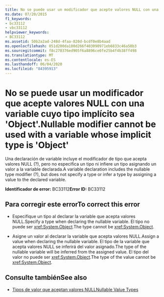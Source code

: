 ```yaml
---
title: No se puede usar un modificador que acepte valores NULL con una variable cuyo tipo implícito sea 'Object'.
ms.date: 07/20/2015
f1_keywords:
- bc33112
- vbc33112
helpviewer_keywords:
- BC33112
ms.assetid: 50b2a2ad-248d-4faa-820d-bcdf0e8b4aad
ms.openlocfilehash: 051d200da180d266f403090971eb6833c46a58b3
ms.sourcegitcommit: f8c270376ed905f6a8896ce0fe25b4f4b38ff498
ms.translationtype: MT
ms.contentlocale: es-ES
ms.lasthandoff: 06/04/2020
ms.locfileid: "84395913"
---
```

# <a name="nullable-modifier-cannot-be-used-with-a-variable-whose-implicit-type-is-object"></a><span data-ttu-id="7ee81-102">No se puede usar un modificador que acepte valores NULL con una variable cuyo tipo implícito sea 'Object'.</span><span class="sxs-lookup"><span data-stu-id="7ee81-102">Nullable modifier cannot be used with a variable whose implicit type is 'Object'</span></span>
<span data-ttu-id="7ee81-103">Una declaración de variable incluye el modificador de tipo que acepta valores NULL (?), pero no especifica un tipo ni infiere un tipo asignando un valor a la variable declarada.</span><span class="sxs-lookup"><span data-stu-id="7ee81-103">A variable declaration includes the nullable type modifier (?), but does not specify a type or infer a type by assigning a value to the declared variable.</span></span>  
  
 <span data-ttu-id="7ee81-104">**Identificador de error:** BC33112</span><span class="sxs-lookup"><span data-stu-id="7ee81-104">**Error ID:** BC33112</span></span>  
  
## <a name="to-correct-this-error"></a><span data-ttu-id="7ee81-105">Para corregir este error</span><span class="sxs-lookup"><span data-stu-id="7ee81-105">To correct this error</span></span>  
  
- <span data-ttu-id="7ee81-106">Especifique un tipo al declarar la variable que acepta valores NULL.</span><span class="sxs-lookup"><span data-stu-id="7ee81-106">Specify a type when declaring the nullable variable.</span></span> <span data-ttu-id="7ee81-107">El tipo no puede ser <xref:System.Object>.</span><span class="sxs-lookup"><span data-stu-id="7ee81-107">The type cannot be <xref:System.Object>.</span></span>  
  
- <span data-ttu-id="7ee81-108">Asigne un valor al declarar la variable que acepta valores NULL.</span><span class="sxs-lookup"><span data-stu-id="7ee81-108">Assign a value when declaring the nullable variable.</span></span> <span data-ttu-id="7ee81-109">El tipo de la variable que acepta valores NULL se inferirá del valor asignado.</span><span class="sxs-lookup"><span data-stu-id="7ee81-109">The type of the nullable variable will be inferred from the assigned value.</span></span> <span data-ttu-id="7ee81-110">El tipo del valor no puede ser <xref:System.Object>.</span><span class="sxs-lookup"><span data-stu-id="7ee81-110">The type of the value cannot be <xref:System.Object>.</span></span>  
  
## <a name="see-also"></a><span data-ttu-id="7ee81-111">Consulte también</span><span class="sxs-lookup"><span data-stu-id="7ee81-111">See also</span></span>

- [<span data-ttu-id="7ee81-112">Tipos de valor que aceptan valores NULL</span><span class="sxs-lookup"><span data-stu-id="7ee81-112">Nullable Value Types</span></span>](../programming-guide/language-features/data-types/nullable-value-types.md)
